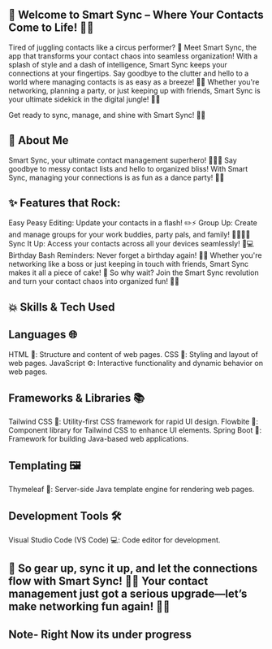 ## 🌟 Welcome to Smart Sync – Where Your Contacts Come to Life! 📱✨

Tired of juggling contacts like a circus performer? 🎪 Meet Smart Sync, the app that transforms your contact chaos into seamless organization! With a splash of style and a dash of intelligence, Smart Sync keeps your connections at your fingertips. Say goodbye to the clutter and hello to a world where managing contacts is as easy as a breeze! 🌈✨ Whether you're networking, planning a party, or just keeping up with friends, Smart Sync is your ultimate sidekick in the digital jungle! 🌿🌟

Get ready to sync, manage, and shine with Smart Sync! 🚀🎉

## 🚀 About Me

Smart Sync, your ultimate contact management superhero! 🦸‍♂️✨ Say goodbye to messy contact lists and hello to organized bliss! With Smart Sync, managing your connections is as fun as a dance party! 🕺💃

## ✨ Features that Rock:

Easy Peasy Editing: Update your contacts in a flash! ✏️⚡
Group Up: Create and manage groups for your work buddies, party pals, and family! 🎈👨‍👩‍👦
Sync It Up: Access your contacts across all your devices seamlessly! 📲💻
Birthday Bash Reminders: Never forget a birthday again! 🎂🎉
Whether you're networking like a boss or just keeping in touch with friends, Smart Sync makes it all a piece of cake! 🍰 So why wait? Join the Smart Sync revolution and turn your contact chaos into organized fun! 🌈🚀

## 💥 Skills & Tech Used

## Languages 🌐
HTML 📝: Structure and content of web pages.
CSS 🎨: Styling and layout of web pages.
JavaScript ⚙️: Interactive functionality and dynamic behavior on web pages.
## Frameworks & Libraries 📚
Tailwind CSS 🌈: Utility-first CSS framework for rapid UI design.
Flowbite 🔧: Component library for Tailwind CSS to enhance UI elements.
Spring Boot 🌱: Framework for building Java-based web applications.
## Templating 🖼️
Thymeleaf 🍃: Server-side Java template engine for rendering web pages.
## Development Tools 🛠️
Visual Studio Code (VS Code) 💻: Code editor for development.





## 🎉 So gear up, sync it up, and let the connections flow with Smart Sync! 🚀✨ Your contact management just got a serious upgrade—let’s make networking fun again! 🌟💌

## Note- Right Now its under progress
